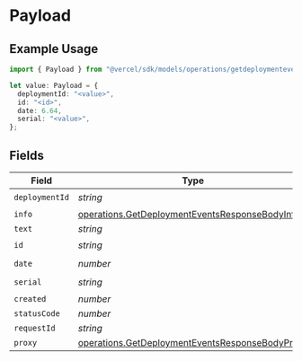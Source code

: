 # Payload

## Example Usage

```typescript
import { Payload } from "@vercel/sdk/models/operations/getdeploymentevents.js";

let value: Payload = {
  deploymentId: "<value>",
  id: "<id>",
  date: 6.64,
  serial: "<value>",
};
```

## Fields

| Field                                                                                                              | Type                                                                                                               | Required                                                                                                           | Description                                                                                                        |
| ------------------------------------------------------------------------------------------------------------------ | ------------------------------------------------------------------------------------------------------------------ | ------------------------------------------------------------------------------------------------------------------ | ------------------------------------------------------------------------------------------------------------------ |
| `deploymentId`                                                                                                     | *string*                                                                                                           | :heavy_check_mark:                                                                                                 | N/A                                                                                                                |
| `info`                                                                                                             | [operations.GetDeploymentEventsResponseBodyInfo](../../models/operations/getdeploymenteventsresponsebodyinfo.md)   | :heavy_minus_sign:                                                                                                 | N/A                                                                                                                |
| `text`                                                                                                             | *string*                                                                                                           | :heavy_minus_sign:                                                                                                 | N/A                                                                                                                |
| `id`                                                                                                               | *string*                                                                                                           | :heavy_check_mark:                                                                                                 | N/A                                                                                                                |
| `date`                                                                                                             | *number*                                                                                                           | :heavy_check_mark:                                                                                                 | N/A                                                                                                                |
| `serial`                                                                                                           | *string*                                                                                                           | :heavy_check_mark:                                                                                                 | N/A                                                                                                                |
| `created`                                                                                                          | *number*                                                                                                           | :heavy_minus_sign:                                                                                                 | N/A                                                                                                                |
| `statusCode`                                                                                                       | *number*                                                                                                           | :heavy_minus_sign:                                                                                                 | N/A                                                                                                                |
| `requestId`                                                                                                        | *string*                                                                                                           | :heavy_minus_sign:                                                                                                 | N/A                                                                                                                |
| `proxy`                                                                                                            | [operations.GetDeploymentEventsResponseBodyProxy](../../models/operations/getdeploymenteventsresponsebodyproxy.md) | :heavy_minus_sign:                                                                                                 | N/A                                                                                                                |